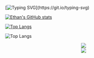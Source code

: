 [![Typing SVG](https://readme-typing-svg.demolab.com/?lines=The+value+of+a+man+resides+in+what+he+gives+and+not+in+what+he+is+capable+of+receiving;Keep+writing+more+code+slowly+...)](https://git.io/typing-svg)

[![Ethan's GitHub stats](https://github-readme-stats.vercel.app/api?username=wanna-bornb-disciplinant&count_private=true&&show_icons=true&theme=tokyonight)](https://github.com/anuraghazra/github-readme-stats)

[![Top Langs](https://github-readme-stats.vercel.app/api/top-langs/?username=wanna-bornb-disciplinant)](https://github.com/anuraghazra/github-readme-stats)

![Top Langs](https://github-readme-stats.vercel.app/api/top-langs/?username=wanna-bornb-disciplinant&layout=compact&theme=tokyonight)

<div align="center"> <img src="https://github-profile-trophy.vercel.app/?username=wanna-bornb-disciplinant" /> </div>

<div align="center"> <img src="https://visitor-badge.glitch.me/badge?page_id=wanna-bornb-disciplinant" /> </div>
